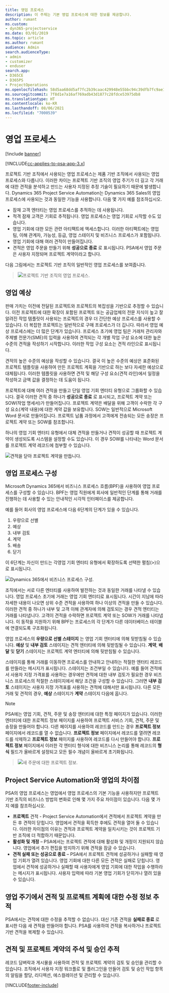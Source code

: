 ```yaml
---
title: 영업 프로세스
description: 이 주제는 기본 영업 프로세스에 대한 정보를 제공합니다.
author: rumant
ms.custom:
- dyn365-projectservice
ms.date: 03/01/2019
ms.topic: article
ms.author: rumant
audience: Admin
search.audienceType:
- admin
- customizer
- enduser
search.app:
- D365CE
- D365PS
- ProjectOperations
ms.openlocfilehash: 58d5aa68dd5af7fc2b39caac429948e55bbc94c39dfb7fc9ae15a37cc3c92ce6
ms.sourcegitcommit: 7f8d1e7a16af769adb43d1877c28fdce53975db8
ms.translationtype: HT
ms.contentlocale: ko-KR
ms.lasthandoff: 08/06/2021
ms.locfileid: "7000539"
---
```

# <a name="sales-processes"></a>영업 프로세스

[!include [banner](../includes/psa-now-project-operations.md)]

[!INCLUDE[cc-applies-to-psa-app-3.x](../includes/cc-applies-to-psa-app-3x.md)]

프로젝트 기반 조직에서 사용되는 영업 프로세스는 제품 기반 조직에서 사용되는 영업 프로세스와 다릅니다. 이러한 차이는 프로젝트 기반 조직의 영업 주기가 더 길고 각 거래에 대한 견적을 분석하고 만드는 사용자 지정된 추정 기술이 필요하기 때문에 발생합니다. Dynamics 365 Project Service Automation는 Dynamics 365 Sales의 영업 프로세스에 사용되는 것과 동일한 기능을 사용합니다. 다음 몇 가지 예를 참조하십시오.

- 잠재 고객 엔터티는 영업 프로세스를 추적하는 데 사용됩니다.
- 적격 잠재 고객은 기회로 추적됩니다. 영업 프로세스는 영업 기회로 시작할 수도 있습니다.
- 영업 기회에 대한 모든 관련 아티팩트에 액세스합니다. 이러한 아티팩트에는 영업 팀, 이해 관계자, 가능성, 등급, 영업 스테이지 및 비즈니스 프로세스가 포함됩니다.
- 영업 기회에 대해 여러 견적이 만들어집니다.
- 견적은 영업 주문을 만들기 위해 **성공으로 종료** 로 표시됩니다. PSA에서 영업 주문은 사용자 지정되며 프로젝트 계약이라고 합니다.

다음 그림에서는 프로젝트 기반 조직의 일반적인 영업 프로세스를 보여줍니다.

> ![프로젝트 기반 조직의 영업 프로세스.](media/basic-guide-1.png)

## <a name="estimating-a-sale"></a>영업 예상
판매 가치는 이전에 전달된 프로젝트와 프로젝트의 복잡성을 기반으로 추정할 수 있습니다. 이전 프로젝트에 대한 확장이 포함된 프로젝트 또는 공급업체의 전문 지식이 높고 잘 알려진 작업 템플릿이 사용되는 프로젝트의 경우 더 간단한 예상 프로세스를 사용할 수 있습니다. 더 복잡한 프로젝트는 일반적으로 구매 프로세스가 더 깁니다. 따라서 영업 예상 프로세스에는 더 많은 단계가 있습니다. 프로세스 초기에 영업 팀은 거래처 관리자와 주제별 전문가(SME)의 입력을 사용하여 견적되는 각 개별 작업 구성 요소에 대한 높은 수준의 견적을 작성하기 시작합니다. 이러한 작업 구성 요소는 견적 라인으로 표시됩니다. 

견적의 높은 수준의 예상을 작성할 수 있습니다. 결국 이 높은 수준의 예상은 표준화된 프로젝트 템플릿을 사용하여 만든 프로젝트 계획을 기반으로 하는 보다 자세한 예상으로 대체됩니다. 이러한 템플릿을 사용하면 견적 및 해당 구성 요소(견적 라인)에서 일정을 작성하고 금액 값을 결정하는 데 도움이 됩니다. 

프로젝트에 대해 여러 견적을 만들고 단일 영업 기회 엔터티 유형으로 그룹화할 수 있습니다. 결국 이러한 견적 중 하나가 **성공으로 종료** 로 표시되고, 프로젝트 계약 또는 SOW(작업 명세서)가 만들어집니다. 프로젝트 계약은 배달을 위해 고객이 수락한 각 구성 요소(계약 내용)에 대한 계약 값을 보유합니다. SOW는 일반적으로 Microsoft Word 문서로 만들어집니다. 프로젝트 납품 과정에서 고객에게 전송되는 모든 송장은 프로젝트 계약 또는 SOW를 참조합니다.

하나의 영업 기회 엔터티 유형에서 대체 견적을 만들거나 견적이 성공할 때 프로젝트 계약이 생성되도록 시스템을 설정할 수도 있습니다. 이 경우 SOW를 나타내는 Word 문서를 프로젝트 계약 레코드에 첨부할 수 있습니다.

![견적을 닫아 프로젝트 계약을 만듭니다.](media/basic-guide-2.png)

## <a name="configuring-the-sales-process"></a>영업 프로세스 구성
Microsoft Dynamics 365에서 비즈니스 프로세스 흐름(BPF)을 사용하여 영업 프로세스를 구성할 수 있습니다. BPF는 영업 직원에게 회사에 일반적인 단계를 통해 거래를 진행하는 데 사용할 수 있는 안내적인 시각적 인터페이스를 제공합니다.

예를 들어 회사의 영업 프로세스에 다음 6단계의 단계가 있을 수 있습니다.

1. 우량으로 선별
2. 예상
3. 내부 검토
4. 계약
5. 배송
6. 닫기

이 6단계는 자신이 만드는 각영업 기회 엔터티 유형에서 확장하도록 선택한 펼침(\>)으로 표시됩니다.

![Dynamics 365에서 비즈니스 프로세스 구성.](media/basic-guide-3.png)
 
조직에서는 서로 다른 엔터티를 사용하여 발전하는 것과 동일한 거래를 나타낼 수 있습니다. 영업 프로세스 초기에 거래는 영업 기회 엔터티로 표시됩니다. 시간이 지남에 따라 자세한 내용이 나오면 상위 수준 견적을 사용하여 하나 이상의 견적을 만들 수 있습니다. 이러한 견적 중 하나가 내부 및 고객 이해 관계자에 의해 검토되는 경우 견적 엔터티는 거래를 나타냅니다. 고객이 견적을 수락하면 프로젝트 계약 또는 SOW가 거래를 나타냅니다. 이 동작을 지원하기 위해 BPF는 프로세스의 각 단계가 다른 데이터베이스 테이블에 연결되도록 구조화됩니다.

영업 프로세스의 **우량으로 선별 스테이지** 는 영업 기회 엔터티에 의해 뒷받침될 수 있습니다. **예상** 및 **내부 검토** 스테이지는 견적 엔터티에 의해 뒷받침될 수 있습니다. **계약**, **배달** 및 **닫기** 스테이지는 프로젝트 계약 엔터티에 의해 뒷받침될 수 있습니다.

스테이지를 통해 거래를 이동하면 프로세스를 안내하고 안내하는 적절한 엔터티 레코드를 만들라는 메시지가 표시됩니다. 스테이지는 조건부일 수 있습니다. 예를 들어 견적에서 사용자 지정 가격표를 사용하는 경우에만 견적에 대한 내부 검토가 필요한 경우 비즈니스 프로세스의 적절한 스테이지에서 해당 조건을 구성할 수 있습니다. 그러면 **내부 검토** 스테이지는 사용자 지정 가격표를 사용하는 견적에 대해서만 표시됩니다. 다른 모든 거래 및 견적의 경우, **예상** 스테이지가 **계약** 스테이지 다음에 옵니다.

> [!NOTE]
> PSA에는 영업 기회, 견적, 주문 및 송장 엔터티에 대한 특정 페이지가 있습니다. 이러한 엔터티에 대한 프로젝트 정보 페이지를 사용하여 프로젝트 서비스 기회, 견적, 주문 및 송장을 만들어야 합니다. 다른 페이지를 사용하여 레코드를 만드는 경우 **프로젝트 정보** 페이지에서 레코드를 열 수 없습니다. **프로젝트 정보** 페이지에서 레코드를 열려면 레코드를 삭제하고 **프로젝트 정보** 페이지를 사용하여 레코드를 다시 만들어야 합니다. **프로젝트 정보** 페이지에서 이러한 각 엔터티 형식에 대한 비즈니스 논리를 통해 레코드의 **형식** 필드가 올바르게 설정되고 모든 필수 개념이 올바르게 초기화됩니다.

> ![새 주문에 대한 프로젝트 정보.](media/basic-guide-4.png)
 
## <a name="differences-between-project-service-automation-and-sales"></a>Project Service Automation와 영업의 차이점
PSA의 영업 프로세스는 영업에서 영업 프로세스의 기본 기능을 사용하지만 프로젝트 기반 조직의 비즈니스 방법의 변화로 인해 몇 가지 주요 차이점이 있습니다. 다음 몇 가지 예를 참조하십시오.

- **프로젝트** 견적 - Project Service Automation에서 견적에서 프로젝트 계약을 만든 후 견적이 닫힙니다. 영업에서 견적을 획득한 후에도 견적을 열어 둘 수 있습니다. 이러한 차이점의 이유는 견적과 프로젝트 계약을 일치시키는 것이 프로젝트 기반 조직에 더 적합하기 때문입니다. 
- **활성화 및 개정** – PSA에서는 프로젝트 견적에 대해 활성화 및 개정이 지원되지 않습니다. 영업에서 추가 편집을 방지하기 위해 견적을 잠글 수 있습니다.
- **견적 실패 또는 성공으로 종료** – PSA에서 프로젝트 견적에 성공하거나 실패할 때 영업 기회가 열려 있습니다. 영업 기회에 대한 다른 모든 견적은 실패로 닫힙니다. 영업에서 견적에 성공하거나 실패할 때 사용자에게 영업 기회에 대한 작업을 수행하라는 메시지가 표시됩니다. 사용자 입력에 따라 기본 영업 기회가 닫히거나 열려 있을 수 있습니다.

## <a name="tracking-revisions-to-quotes-and-project-plans-in-the-sales-cycle"></a>영업 주기에서 견적 및 프로젝트 계획에 대한 수정 정보 추적
PSA에서는 견적에 대한 수정을 추적할 수 없습니다. 대신 기존 견적을 **실패로 종료** 로 표시한 다음 새 견적을 만들어야 합니다. PSA를 사용하여 견적을 복사하거나 프로젝트 기반 견적을 복제할 수 있습니다.

## <a name="tracking-comments-and-approvals-of-quotes-and-project-contracts"></a>견적 및 프로젝트 계약의 주석 및 승인 추적
레코드 담벼락과 게시물을 사용하여 견적 및 프로젝트 계약의 검토 및 승인을 관리할 수 있습니다. 조직에서 사용자 지정 워크플로 및 플러그인을 만들어 검토 및 승인 작업 항목의 알림을 할당, 리디렉션, 에스컬레이션 및 관리할 수 있습니다.


[!INCLUDE[footer-include](../includes/footer-banner.md)]